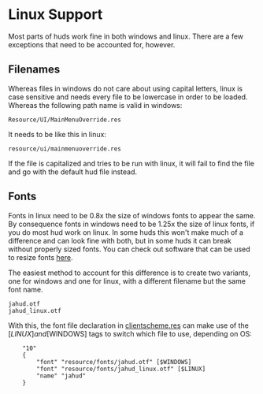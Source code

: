 # Linux Support

Most parts of huds work fine in both windows and linux. There are a few exceptions that need to be accounted for, however.

## Filenames

Whereas files in windows do not care about using capital letters, linux is case sensitive and needs every file to be lowercase in order to be loaded. Whereas the following path name is valid in windows:
```
Resource/UI/MainMenuOverride.res
```
It needs to be like this in linux:
```
resource/ui/mainmenuoverride.res
```
If the file is capitalized and tries to be run with linux, it will fail to find the file and go with the default hud file instead.

## Fonts

Fonts in linux need to be 0.8x the size of windows fonts to appear the same. By consequence fonts in windows need to be 1.25x the size of linux fonts, if you do most hud work on linux. In some huds this won't make much of a difference and can look fine with both, but in some huds it can break without properly sized fonts. You can check out software that can be used to resize fonts [here](/0-TUTORIAL/0-Tools.md).

The easiest method to account for this difference is to create two variants, one for windows and one for linux, with a different filename but the same font name.
```
jahud.otf
jahud_linux.otf
```

With this, the font file declaration in [clientscheme.res](/0-TUTORIAL/3-Editing-Clientscheme.md) can make use of the [$LINUX] and [$WINDOWS] tags to switch which file to use, depending on OS:
```
	"10"
	{
		"font" "resource/fonts/jahud.otf" [$WINDOWS]
		"font" "resource/fonts/jahud_linux.otf" [$LINUX]
		"name" "jahud"
	}
```